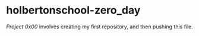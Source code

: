# holbertonschool-zero_day

*Project 0x00* involves creating my first repository, and then pushing this file.